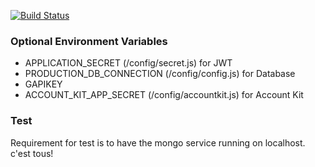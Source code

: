 [![Build Status](https://travis-ci.org/LogicalAddress/logicaladdressd.svg?branch=master)](https://travis-ci.org/LogicalAddress/logicaladdressd)

### Optional Environment Variables

+ APPLICATION_SECRET (/config/secret.js) for JWT
+ PRODUCTION_DB_CONNECTION (/config/config.js) for Database
+ GAPIKEY
+ ACCOUNT_KIT_APP_SECRET (/config/accountkit.js) for Account Kit

### Test

Requirement for test is to have the mongo service running on localhost. c'est tous!
